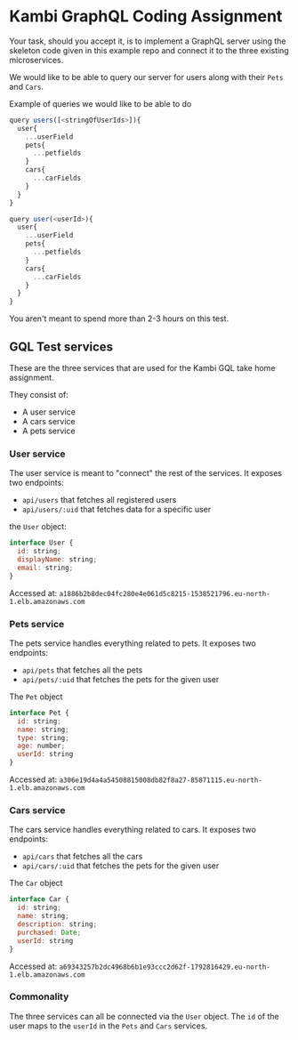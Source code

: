 # Kambi GraphQL Coding Assignment
Your task, should you accept it, is to implement a GraphQL server using the skeleton code given in this example repo and connect it to the three existing microservices.

We would like to be able to query our server for users along with their `Pets` and `Cars`.

Example of queries we would like to be able to do

```js
query users([<stringOfUserIds>]){
  user{
    ...userField
    pets{
      ...petfields
    }
    cars{
      ...carFields
    }
  }
}

query user(<userId>){
  user{
    ...userField
    pets{
      ...petfields
    }
    cars{
      ...carFields
    }
  }
}
```

You aren't meant to spend more than 2-3 hours on this test.

## GQL Test services 
These are the three services that are used for the Kambi GQL take home assignment.

They consist of:
* A user service
* A cars service
* A pets service

### User service
The user service is meant to "connect" the rest of the services.
It exposes two endpoints: 
* `api/users` that fetches all registered users
* `api/users/:uid` that fetches data for a specific user

the `User` object:
```js
interface User {
  id: string;
  displayName: string;
  email: string;
}
```

Accessed at: `a1886b2b8dec04fc280e4e061d5c8215-1538521796.eu-north-1.elb.amazonaws.com`

### Pets service
The pets service handles everything related to pets.
It exposes two endpoints: 
* `api/pets` that fetches all the pets
* `api/pets/:uid` that fetches the pets for the given user

The `Pet` object
```js
interface Pet {
  id: string;
  name: string;
  type: string;
  age: number;
  userId: string
}
```

Accessed at: `a306e19d4a4a54508815008db82f8a27-85871115.eu-north-1.elb.amazonaws.com`

### Cars service
The cars service handles everything related to cars.
It exposes two endpoints: 
* `api/cars` that fetches all the cars
* `api/cars/:uid` that fetches the pets for the given user

The `Car` object
```js
interface Car {
  id: string;
  name: string;
  description: string;
  purchased: Date;
  userId: string
}
```

Accessed at: `a69343257b2dc4968b6b1e93ccc2d62f-1792816429.eu-north-1.elb.amazonaws.com`

### Commonality
The three services can all be connected via the `User` object.
The `id` of the user maps to the `userId` in the `Pets` and `Cars` services.

